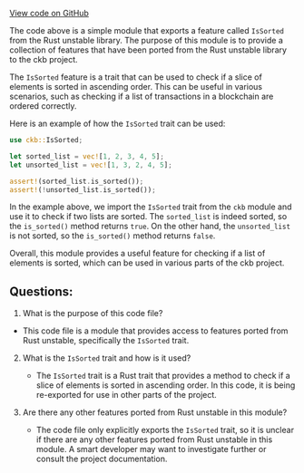 [View code on GitHub](https://github.com/nervosnetwork/ckb/util/rust-unstable-port/src/lib.rs)

The code above is a simple module that exports a feature called `IsSorted` from the Rust unstable library. The purpose of this module is to provide a collection of features that have been ported from the Rust unstable library to the ckb project. 

The `IsSorted` feature is a trait that can be used to check if a slice of elements is sorted in ascending order. This can be useful in various scenarios, such as checking if a list of transactions in a blockchain are ordered correctly. 

Here is an example of how the `IsSorted` trait can be used:

```rust
use ckb::IsSorted;

let sorted_list = vec![1, 2, 3, 4, 5];
let unsorted_list = vec![1, 3, 2, 4, 5];

assert!(sorted_list.is_sorted());
assert!(!unsorted_list.is_sorted());
```

In the example above, we import the `IsSorted` trait from the `ckb` module and use it to check if two lists are sorted. The `sorted_list` is indeed sorted, so the `is_sorted()` method returns `true`. On the other hand, the `unsorted_list` is not sorted, so the `is_sorted()` method returns `false`. 

Overall, this module provides a useful feature for checking if a list of elements is sorted, which can be used in various parts of the ckb project.
## Questions: 
 1. What is the purpose of this code file?
   - This code file is a module that provides access to features ported from Rust unstable, specifically the `IsSorted` trait.

2. What is the `IsSorted` trait and how is it used?
   - The `IsSorted` trait is a Rust trait that provides a method to check if a slice of elements is sorted in ascending order. In this code, it is being re-exported for use in other parts of the project.

3. Are there any other features ported from Rust unstable in this module?
   - The code file only explicitly exports the `IsSorted` trait, so it is unclear if there are any other features ported from Rust unstable in this module. A smart developer may want to investigate further or consult the project documentation.